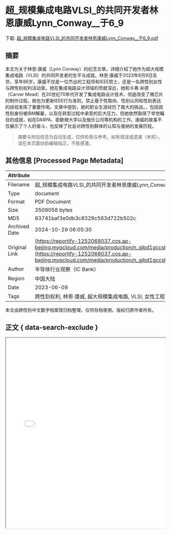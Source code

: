 # 超_规模集成电路VLSI_的共同开发者林恩康威Lynn_Conway__于6_9

<!-- tcd_download_link -->
下载: <a href="../超_规模集成电路VLSI_的共同开发者林恩康威Lynn_Conway__于6_9.pdf" download>超_规模集成电路VLSI_的共同开发者林恩康威Lynn_Conway__于6_9.pdf</a>
<!-- tcd_download_link_end -->

## 摘要

<!-- tcd_abstract -->
本文为关于林恩·康威（Lynn Conway）的纪念文章，详细介绍了她作为超大规模集成电路（VLSI）的共同开发者的生平与成就。林恩·康威于2023年6月9日去世，享年86岁。康威不仅是一位杰出的工程师和IEEE院士，还是一名跨性别女性与跨性别权利活动家。她在集成电路设计领域的贡献深远，她和卡弗·米德（Carver Mead）在20世纪70年代开发了集成电路设计技术，彻底改变了微芯片的制作过程。她也为更新IEEE行为准则，禁止基于性取向、性别认同和性别表达的歧视发挥了重要作用。文章中提到，她的职业生涯经历了极大的挑战，，包括因性别身份被IBM解雇，以及在转型过程中承受的巨大压力，但她依然取得了举世瞩目的成就，如在DARPA、密歇根大学以及施乐公司等机构的工作。康威的故事不仅展示了个人的奋斗，也反映了社会对跨性别群体的认知与接纳的发展历程。

<!-- tcd_abstract_end -->

> 摘要与附加信息为自动生成，仅供检索与参考。如有错误或遗漏（未知），请在本页面协助编辑指正，不胜感激。

## 其他信息 [Processed Page Metadata]

| Attribute       | Value                                  |
|-----------------|----------------------------------------|
| Filename        | 超_规模集成电路VLSI_的共同开发者林恩康威Lynn_Conway__于6_9.pdf                             |
| Type            | document                                 |
| Format          | PDF Document                               |
| Size            | 3508058 bytes                           |
| MD5             | 83741baf3e0db3c8329c563d722b502c                                  |
| Archived Date   | 2024-10-29 06:05:30                             |
| Original Link   | [https://reportify-1252068037.cos.ap-beijing.myqcloud.com/media/production/n_gjbd1gccsbz70ciy30e5oq_36d44b77579091d5d32c5434b5195229_20240622112609.pdf](https://reportify-1252068037.cos.ap-beijing.myqcloud.com/media/production/n_gjbd1gccsbz70ciy30e5oq_36d44b77579091d5d32c5434b5195229_20240622112609.pdf)                         |
| Author          | 半导体行业观察（IC Bank）                               |
| Region          | 中国大陆                               |
| Date            | 2023-06-09                                 |
| Tags            | 跨性别权利, 林恩·康威, 超大规模集成电路, VLSI, 女性工程师, 性别认同, 社会环境, IEEE, 技术创新                                 |

本文由跨性别中文数字档案馆归档整理，仅供存档使用。版权归原作者所有。


## 正文 { data-search-exclude }

<!-- tcd_main_text -->
<iframe src="../超_规模集成电路VLSI_的共同开发者林恩康威Lynn_Conway__于6_9.pdf" width="100%" height="600px">
    <p>无法显示PDF，请下载查看。</p>
</iframe>
<!-- tcd_main_text_end -->


